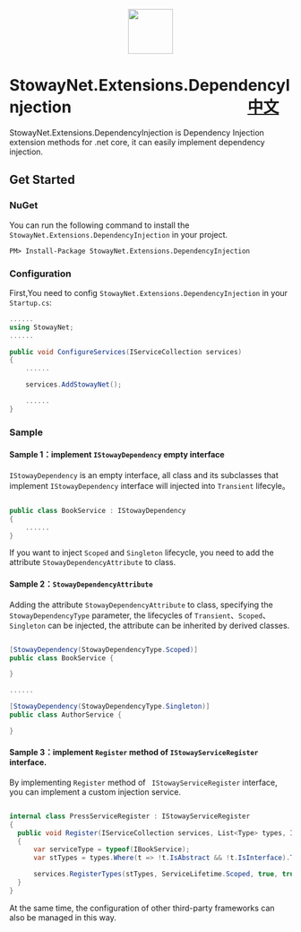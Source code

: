 <p align="center">
  <img height="80" src="https://s.gravatar.com/avatar/6275a0046443d6fb33421b52e503bc3e?s=140">
</p>

# StowayNet.Extensions.DependencyInjection 　　　　　　　　　　　[中文](https://github.com/stoway/StowayNet.Extensions.DependencyInjection/blob/master/README.md)
StowayNet.Extensions.DependencyInjection is Dependency Injection extension methods for .net core, it can easily implement dependency injection.

## Get Started
### NuGet 

You can run the following command to install the `StowayNet.Extensions.DependencyInjection` in your project.

```
PM> Install-Package StowayNet.Extensions.DependencyInjection
```

### Configuration

First,You need to config `StowayNet.Extensions.DependencyInjection` in your `Startup.cs`:
```c#
......
using StowayNet;
......

public void ConfigureServices(IServiceCollection services)
{
    ......

    services.AddStowayNet();

    ......
}

```

### Sample

#### Sample 1：implement `IStowayDependency` empty interface 

`IStowayDependency` is an empty interface, all class and its subclasses that implement `IStowayDependency` interface will injected into `Transient` lifecyle。

```c#

public class BookService : IStowayDependency
{
    ......
}

```
If you want to inject `Scoped` and `Singleton` lifecycle, you need to add the attribute `StowayDependencyAttribute` to class.

#### Sample 2：`StowayDependencyAttribute`

Adding the attribute `StowayDependencyAttribute` to class, specifying the `StowayDependencyType` parameter, the lifecycles of `Transient`、`Scoped`、 `Singleton` can be injected, the attribute can be inherited by derived classes.

```c#

[StowayDependency(StowayDependencyType.Scoped)]
public class BookService {

}

......

[StowayDependency(StowayDependencyType.Singleton)]
public class AuthorService {

}

```

#### Sample 3：implement `Register` method of `IStowayServiceRegister` interface.

By implementing `Register` method of ` IStowayServiceRegister` interface, you can implement a custom injection service.

```c#

internal class PressServiceRegister : IStowayServiceRegister
{
  public void Register(IServiceCollection services, List<Type> types, IConfiguration configuration)
  {
      var serviceType = typeof(IBookService);
      var stTypes = types.Where(t => !t.IsAbstract && !t.IsInterface).ToList();

      services.RegisterTypes(stTypes, ServiceLifetime.Scoped, true, true);
  }
}

```

At the same time, the configuration of other third-party frameworks can also be managed in this way.